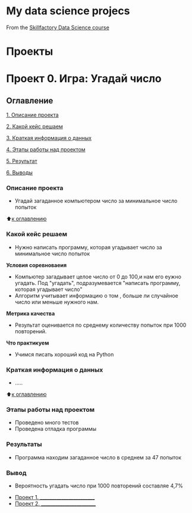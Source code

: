 # My data science projecs
From the [Skillfactory Data Science course](https://skillfactory.ru/data-scientist)

# Проекты

# Проект 0. Игра: Угадай число 
## Оглавление
[1. Описание проекта](https://github.com/natali12851285/IDE/tree/main/Project_0#описание-проекта)

[2. Какой кейс решаем](https://github.com/natali12851285/IDE/tree/main/Project_0#какой-кейс-решаем)

[3. Краткая информация о данных](https://github.com/natali12851285/IDE/tree/main/Project_0#краткая-информация-о-данных)

[4. Этапы работы над проектом](https://github.com/natali12851285/IDE/tree/main/Project_0#этапы-работы-над-проектом)

[5. Результат](https://github.com/natali12851285/IDE/tree/main/Project_0#результаты)

[6. Выводы](https://github.com/natali12851285/IDE/tree/main/Project_0#вывод)

### Описание проекта
- Угадай загаданное компьютером число за минимальное число попыток

:arrow_up:[к оглавлению]()
### Какой кейс решаем
- Нужно написать программу, которая угадывает число за минимальное число попыток

**Условия соревноваеия**
- Компьютер загадывает целое число от 0 до 100,и нам его еужно угадать. Под "угадать", подразумевается "написать программу, которая угадывает число"
- Алгоритм учитывает информацию о том , больше ли случайное число или меньше нужного нам.

**Метрика качества**
- Результат оценивается по среднему количеству попыток при 1000 повторений.

**Что практикуем**
- Учимся писать хороший код на Python

### Краткая информация о данных
- .....

:arrow_up:[к оглавлению]()

### Этапы работы над проектом
- Проведено много тестов 
- Проведена отладка программы

### Результаты
- Программа находим загаданное число в среднем за 47 попыток

### Вывод
- Вероятность угадать число при 1000 повторений составляе 4,7%



* [Проект 1. _______________________](______)
* [Проект 2. _______________________](______)
